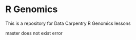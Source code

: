 # R Genomics	

This is a repository for Data Carpentry R Genomics lessons

master does not exist error 
